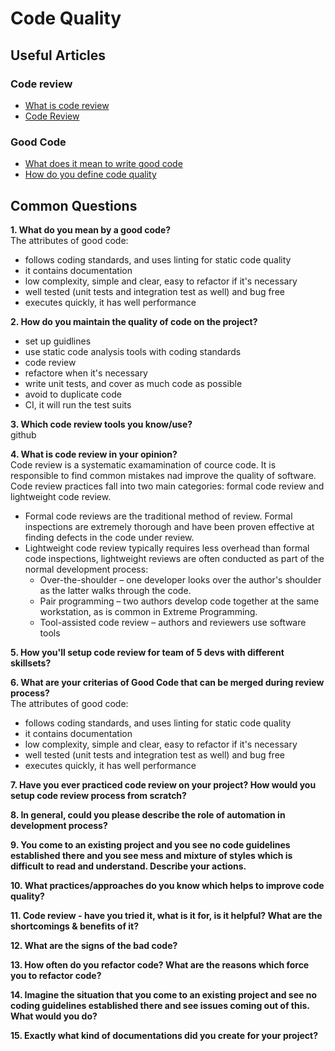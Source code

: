 # Code Quality

## Useful Articles
### Code review
- [What is code review](https://smartbear.com/learn/code-review/what-is-code-review/)
- [Code Review](https://en.wikipedia.org/wiki/Code_review)
### Good Code
- [What does it mean to write good code](https://softwareengineering.stackexchange.com/questions/17443/what-does-it-mean-to-write-good-code)
- [How do you define code quality](https://www.quora.com/How-do-you-define-code-quality)

## Common Questions
**1. What do you mean by a good code?**  
The attributes of good code:
- follows coding standards, and uses linting for static code quality
- it contains documentation
- low complexity, simple and clear, easy to refactor if it's necessary
- well tested (unit tests and integration test as well) and bug free
- executes quickly, it has well performance

**2. How do you maintain the quality of code on the project?**  
- set up guidlines
- use static code analysis tools with coding standards
- code review
- refactore when it's necessary
- write unit tests, and cover as much code as possible
- avoid to duplicate code
- CI, it will run the test suits

**3. Which code review tools you know/use?**  
github

**4. What is code review in your opinion?**  
Code review is a systematic examamination of cource code. It is responsible to find common mistakes nad improve the quality of software.
Code review practices fall into two main categories: formal code review and lightweight code review.
 - Formal code reviews are the traditional method of review. Formal inspections are extremely thorough and have been proven effective at finding defects in the code under review.
 - Lightweight code review typically requires less overhead than formal code inspections, lightweight reviews are often conducted as part of the normal development process:
   - Over-the-shoulder – one developer looks over the author's shoulder as the latter walks through the code.
   - Pair programming – two authors develop code together at the same workstation, as is common in Extreme Programming.
   - Tool-assisted code review – authors and reviewers use software tools

**5. How you'll setup code review for team of 5 devs with different skillsets?**  

**6. What are your criterias of Good Code that can be merged during review process?**  
The attributes of good code:
- follows coding standards, and uses linting for static code quality
- it contains documentation
- low complexity, simple and clear, easy to refactor if it's necessary
- well tested (unit tests and integration test as well) and bug free
- executes quickly, it has well performance

**7. Have you ever practiced code review on your project? How would you setup code review process from scratch?** 

**8. In general, could you please describe the role of automation in development process?**  

**9. You come to an existing project and you see no code guidelines established there and you see mess and mixture of styles which is difficult to read and understand. Describe your actions.**  

**10. What practices/approaches do you know which helps to improve code quality?**  

**11. Code review - have you tried it, what is it for, is it helpful? What are the shortcomings & benefits of it?**  

**12. What are the signs of the bad code?**  

**13. How often do you refactor code? What are the reasons which force you to refactor code?**  

**14. Imagine the situation that you come to an existing project and see no coding guidelines established there and see issues coming out of this. What would you do?**  

**15. Exactly what kind of documentations did you create for your project?**  
